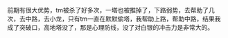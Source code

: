 前期有很大优势，tm被杀了好多次，一塔也被推掉了，下路弱势，去帮助了几次，去中路，去小龙，只有tm一直在默默偷塔，我帮助上路，帮助中路，结果我成了突破口，高地塔没了，那是心理防线，没了对白银的冲击力是非常大的。
